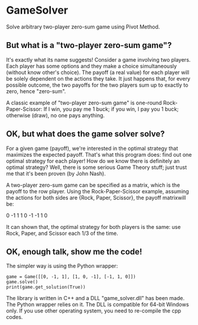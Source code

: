 # GameSolver
Solve arbitrary two-player zero-sum game using Pivot Method.

## But what is a "two-player zero-sum game"?
It's exactly what its name suggests!
Consider a game involving two players. Each player has some options and they make a choice simultaneously (without know other's choice).
The payoff (a real value) for each player will be solely dependent on the actions they take.
It just happens that, for every possible outcome, the two payoffs for the two players sum up to exactly to zero, hence "zero-sum".

A classic example of "two-player zero-sum game" is one-round Rock-Paper-Scissor:
If I win, you pay me 1 buck; if you win, I pay you 1 buck; otherwise (draw), no one pays anything.

## OK, but what does the game solver solve?
For a given game (payoff), we're interested in the optimal strategy that maximizes the expected payoff. That's what this program does: find out one optimal strategy for each player!
How do we know there is definitely an optimal strategy? Well, there is some serious Game Theory stuff; just trust me that it's been proven (by John Nash).

A two-player zero-sum game can be specified as a matrix, which is the payoff to the row player. 
Using the Rock-Paper-Scissor example, assuming the actions for both sides are {Rock, Paper, Scissor}, the payoff matrixwill be:

0  -1  1
1  0  -1
-1  1  0

It can shown that, the optimal strategy for both players is the same: use Rock, Paper, and Scissor each 1/3 of the time.

## OK, enough talk, show me the code!

The simpler way is using the Python wrapper:

```
game = Game([[0, -1, 1], [1, 0, -1], [-1, 1, 0]])
game.solve()
print(game.get_solution(True))
```

The library is written in C++ and a DLL "game_solver.dll" has been made. The Python wrapper relies on it.
The DLL is compatible for 64-bit Windows only. If you use other operating system, you need to re-compile the cpp codes.

